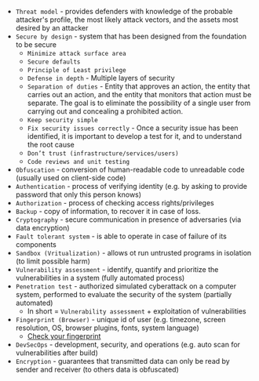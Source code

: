 * `Threat model` - provides defenders with knowledge of the probable attacker's profile, the most likely attack vectors, and the assets most desired by an attacker
* `Secure by design` - system that has been designed from the foundation to be secure
    * `Minimize attack surface area`
    * `Secure defaults`
    * `Principle of Least privilege`
    * `Defense in depth` - Multiple layers of security
    * `Separation of duties` - Entity that approves an action, the entity that carries out an action, and the entity that monitors that action must be separate.
        The goal is to eliminate the possibility of a single user from carrying out and concealing a prohibited action.
    * `Keep security simple`
    * `Fix security issues correctly` - Once a security issue has been identified, it is important to develop a test for it, and to understand the root cause
    * `Don’t trust (infrastructure/services/users)`
    * `Code reviews and unit testing`
* `Obfuscation` - conversion of human-readable code to unreadable code (usually used on client-side code)
* `Authentication` - process of verifying identity (e.g. by asking to provide password that only this person knows)
* `Authorization` - process of checking access rights/privileges
* `Backup` - copy of information, to recover it in case of loss.
* `Cryptography` - secure communication in presence of adversaries (via data encryption)
* `Fault tolerant system` - is able to operate in case of failure of its components
* `Sandbox (Vritualization)` - allows ot run untrusted programs in isolation (to limit possible harm)
* `Vulnerability assessment` - identify, quantify and prioritize the vulnerabilities in a system (fully automated process)
* `Penetration test` - authorized simulated cyberattack on a computer system, performed to evaluate the security of the system (partially automated)
    * In short = `Vulnerability assessment` + exploitation of vulnerabilities
* `Fingerprint (Browser)` - unique id of user (e.g. timezone, screen resolution, OS, browser plugins, fonts, system language)  
    * [Check your fingerprint](https://coveryourtracks.eff.org/)
* `DevSecOps` - development, security, and operations (e.g. auto scan for vulnerabilities after build)
* `Encryption` - guarantees that transmitted data can only be read by sender and receiver (to others data is obfuscated)
